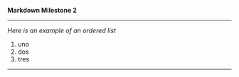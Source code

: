 **Markdown Milestone 2**

---

*Here is an example of an ordered list*

1. uno
2. dos 
3. tres


---